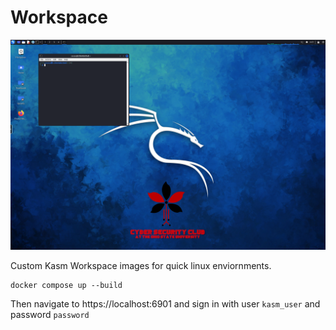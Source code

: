 # Workspace

![screenshot](screenshot.png)

Custom Kasm Workspace images for quick linux enviornments.

```
docker compose up --build
```

Then navigate to https://localhost:6901 and sign in with user `kasm_user` and password `password`
